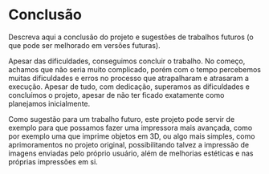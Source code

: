# Conclusão

Descreva aqui a conclusão do projeto e sugestões de trabalhos futuros (o que pode ser melhorado em versões futuras).

Apesar das dificuldades, conseguimos concluir o trabalho. No começo, achamos que não seria muito complicado, porém com o tempo percebemos muitas dificuldades e erros no processo que atrapalharam e atrasaram a execução. Apesar de tudo, com dedicação, superamos as dificuldades e concluímos o projeto, apesar de não ter ficado exatamente como planejamos inicialmente.

Como sugestão para um trabalho futuro, este projeto pode servir de exemplo para que possamos fazer uma impressora mais avançada, como por exemplo uma que imprime objetos em 3D, ou algo mais simples, como aprimoramentos no projeto original, possibilitando talvez  a impressão de imagens enviadas pelo próprio usuário, além de melhorias estéticas e nas próprias impressões em si.